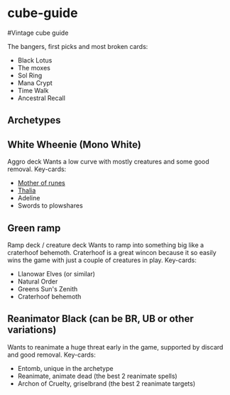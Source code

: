 # cube-guide
#Vintage cube guide

The bangers, first picks and most broken cards:
* Black Lotus
* The moxes
* Sol Ring
* Mana Crypt
* Time Walk
* Ancestral Recall

## Archetypes

## White Wheenie (Mono White)
Aggro deck
Wants a low curve with mostly creatures and some good removal.
Key-cards:
* [Mother of runes](https://scryfall.com/search?q=mother%20of%20runes)
* [Thalia](https://scryfall.com/search?q=thalia,%20guardian)
* Adeline
* Swords to plowshares

## Green ramp
Ramp deck / creature deck
Wants to ramp into something big like a craterhoof behemoth.
Craterhoof is a great wincon because it so easily wins the game with just a couple of creatures in play.
Key-cards:
* Llanowar Elves (or similar)
* Natural Order
* Greens Sun's Zenith
* Craterhoof behemoth

## Reanimator Black (can be BR, UB or other variations)
Wants to reanimate a huge threat early in the game, supported by discard and good removal.
Key-cards:
* Entomb, unique in the archetype
* Reanimate, animate dead (the best 2 reanimate spells)
* Archon of Cruelty, griselbrand (the best 2 reanimate targets)

